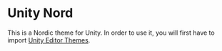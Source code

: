# Unity Nord
This is a Nordic theme for Unity.
In order to use it, you will first have to import [Unity Editor Themes](https://assetstore.unity.com/packages/tools/gui/editor-themes-plugin-free-211041).
